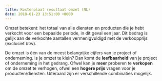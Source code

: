 ```yaml
---
title: Kostenplaat resultaat omzet (NL)
date: 2018-01-23 13:51:00 +0000
---
```

Omzet betekent: het totaal van alle diensten en producten die je hebt verkocht voor een bepaalde periode, in dit geval een jaar. Dit bedrag is gelijk aan de verkochte aantallen vermenigvuldigd met de verkoopprijs (exclusief btw).

De omzet is één van de meest belangrijke cijfers van je project of onderneming. Is je omzet te klein? Dan komt de **leefbaarheid** van je project of onderneming in het gedrang. Ofwel kan je **meer** proberen te **verkopen** om de omzet te verhogen, ofwel een **hogere prijs** vragen voor je producten/diensten. Uiteraard zijn er verschillende combinaties mogelijk.